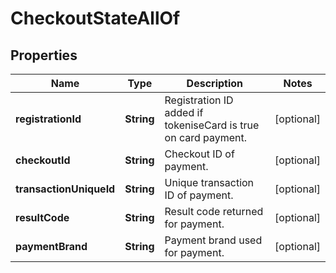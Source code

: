 

# CheckoutStateAllOf


## Properties

| Name | Type | Description | Notes |
|------------ | ------------- | ------------- | -------------|
|**registrationId** | **String** | Registration ID added if tokeniseCard is true on card payment. |  [optional] |
|**checkoutId** | **String** | Checkout ID of payment. |  [optional] |
|**transactionUniqueId** | **String** | Unique transaction ID of payment. |  [optional] |
|**resultCode** | **String** | Result code returned for payment. |  [optional] |
|**paymentBrand** | **String** | Payment brand used for payment. |  [optional] |



